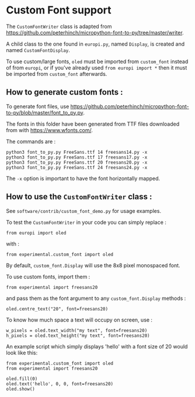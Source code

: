 Custom Font support
===================

The `CustomFontWriter` class is adapted from https://github.com/peterhinch/micropython-font-to-py/tree/master/writer.

A child class to the one found in `europi.py`, named `Display`, is created and named `CustomFontDisplay`.

To use custom/large fonts, `oled` must be imported from `custom_font` instead of from `europi`, or if you've already used `from europi import *` then it must be imported from `custom_font` afterwards.

How to generate custom fonts :
------------------------------

To generate font files, use https://github.com/peterhinch/micropython-font-to-py/blob/master/font_to_py.py.

The fonts in this folder have been generated from TTF files downloaded from with https://www.wfonts.com/.

The commands are :

    python3 font_to_py.py FreeSans.ttf 14 freesans14.py -x
    python3 font_to_py.py FreeSans.ttf 17 freesans17.py -x
    python3 font_to_py.py FreeSans.ttf 20 freesans20.py -x
    python3 font_to_py.py FreeSans.ttf 24 freesans24.py -x

The `-x` option is important to have the font horizontally mapped.

How to use the `CustomFontWriter` class :
---------------------------------------

See `software/contrib/custom_font_demo.py` for usage examples.

To test the `CustomFontWriter` in your code you can simply replace :

    from europi import oled

with :

    from experimental.custom_font import oled

By default, `custom_font.Display` will use the 8x8 pixel monospaced font.

To use custom fonts, import them :

    from experimental import freesans20

and pass them as the font argument to any `custom_font.Display` methods :

    oled.centre_text("20", font=freesans20)

To know how much space a text will occupy on screen, use :

    w_pixels = oled.text_width("my text", font=freesans20)
    h_pixels = oled.text_height("my text", font=freesans20)

An example script which simply displays 'hello' with a font size of 20 would look like this:

    from experimental.custom_font import oled
    from experimental import freesans20

    oled.fill(0)
    oled.text('hello', 0, 0, font=freesans20)
    oled.show()
